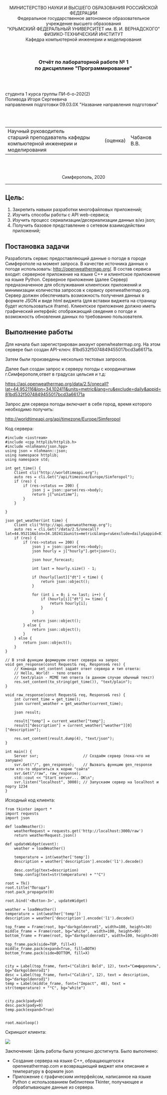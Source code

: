 <p align="center">МИНИСТЕРСТВО НАУКИ  И ВЫСШЕГО ОБРАЗОВАНИЯ РОССИЙСКОЙ ФЕДЕРАЦИИ<br>
Федеральное государственное автономное образовательное учреждение высшего образования<br>
"КРЫМСКИЙ ФЕДЕРАЛЬНЫЙ УНИВЕРСИТЕТ им. В. И. ВЕРНАДСКОГО"<br>
ФИЗИКО-ТЕХНИЧЕСКИЙ ИНСТИТУТ<br>
Кафедра компьютерной инженерии и моделирования</p>
<br>
<h3 align="center">Отчёт по лабораторной работе № 1<br> по дисциплине "Программирование"</h3>
<br><br>
<p>студента 1 курса группы ПИ-б-о-202(2)<br>
Поливода Игоря Сергеевича<br>
направления подготовки 09.03.0X "Название направления подготовки"</p>
<br><br>
<table>
<tr><td>Научный руководитель<br> старший преподаватель кафедры<br> компьютерной инженерии и моделирования</td>
<td>(оценка)</td>
<td>Чабанов В.В.</td>
</tr>
</table>
<br><br>
<p align="center">Симферополь, 2020</p>
<hr>						

## Цель:
1. Закрепить навыки разработки многофайловыx приложений;
2. Изучить способы работы с API web-сервиса;
3. Изучить процесс сериализации/десериализации данных в/из json;
4. Получить базовое представление о сетевом взаимодействии приложений;
## Постановка задачи
Разработать сервис предоставляющий данные о погоде в городе Симферополе на момент запроса. В качестве источника данных о погоде использовать: http://openweathermap.org/. В состав сервиса входит: серверное приложение на языке С++ и клиентское приложение на языке Python. Серверное приложение (далее Сервер) предназначенное для обслуживания клиентских приложений и минимизации количества запросов к сервису openweathermap.org. Сервер должен обеспечивать возможность получения данных в формате JSON и виде html виджета (для вставки виджета на страницу будет использоваться iframe). Клиентское приложение должно иметь графический интерфейс отображающий сведения о погоде и возможность обновления данных по требованию пользователя.

## Выполнение работы
Для начала был зарегистрирован аккаунт openwheatermap.org. На этом сервере был создан API-ключ: 81bd532f5074849455017bcd3a66171a.

Затем были произведены несколько тестовых запросов.

Далее был создан запрос к серверу погоды с координатами г.Симферополя,ответ в градусах цельсия и т.д:

https://api.openweathermap.org/data/2.5/onecall?lat=44.952116&lon=34.102411&units=metric&lang=ru&exclude=daily&appid=81bd532f5074849455017bcd3a66171a

Запрос для сервера погоды включает в себя город, время которого необходимо получить:

http://worldtimeapi.org/api/timezone/Europe/Simferopol

Код сервера:

	#include <iostream>
	#include <cpp_httplib/httplib.h>
	#include <nlohmann/json.hpp>
	using json = nlohmann::json;
	using namespace httplib;
	using namespace std;

	int get_time() {
		Client cli("http://worldtimeapi.org");
		auto res = cli.Get("/api/timezone/Europe/Simferopol");
		if (res) {
			if (res->status == 200) {
				json j = json::parse(res->body);
				return j["unixtime"];
			}
		}

	}

	json get_weather(int time) {
		Client cli("http://api.openweathermap.org");
		auto res = cli.Get("/data/2.5/onecall?lat=44.952116&lon=34.102411&units=metric&lang=ru&exclude=daily&appid=81bd532f5074849455017bcd3a66171a");
		if (res) {
			if (res->status == 200) {
				json j = json::parse(res->body);
				json hourly = j["hourly"].get<json>();

				json hour_forecast;

				int last = hourly.size() - 1;

				if (hourly[last]["dt"] < time) {
					return json::object();
				}

				for (int i = 0; i <= last; i++) {
					if (hourly[i]["dt"] >= time) {
						return hourly[i];
					}
				}

				return json::object();
			} else {
				return json::object();
			}
		} else {
			return json::object();
		}
	}

	// В этой функции формируем ответ сервера на запрос
	void gen_response(const Request& req, Response& res) {
		// Команда set_content задаёт ответ сервера и тип ответа:
		// Hello, World! - тело ответа
		// text/plain - MIME тип ответа (в данном случае обычный текст)
		res.set_content(to_string(get_time()), "text/plain");
	}

	void raw_response(const Request& req, Response& res) {
		int current_time = get_time();
		json current_weather = get_weather(current_time);

		json result;

		result["temp"] = current_weather["temp"];
		result["description"] = current_weather["weather"][0]["description"];

		res.set_content(result.dump(4), "text/json");
	}

	int main() {
		Server svr;                    // Создаём сервер (пока-что не запущен)
		svr.Get("/", gen_response);    // Вызвать функцию gen_response если кто-то обратиться к корню "сайта"
		svr.Get("/raw", raw_response);
		std::cout << "Start server... OK\n";
		svr.listen("localhost", 3000); // Запускаем сервер на localhost и порту 1234
	}
Исходный код клиента:

	from tkinter import *
	import requests
	import json

	def loadWeather():
		weatherRequest = requests.get('http://localhost:3000/raw')
		return weatherRequest.json()

	def updateWidget(event):
		weather = loadWeather()

		temperature = int(weather['temp'])
		description = weather['description'].encode('l1').decode()

		desc.config(text=description)
		temp.config(text=str(temperature) + "°C")

	root = Tk()
	root.title("Погода")
	root.pack_propagate(0)

	root.bind('<Button-3>', updateWidget)

	weather = loadWeather()
	temperature = int(weather['temp'])
	description = weather['description'].encode('l1').decode()

	top_frame = Frame(root, bg="darkgoldenrod1", width=100, height=30)
	middle_frame = Frame(root, bg="white",  width=100, height=90)
	bottom_frame = Frame(root, bg="darkgoldenrod1", width=100, height=30)

	top_frame.pack(side=TOP, fill=X)
	middle_frame.pack(expand=True, fill=BOTH)
	bottom_frame.pack(side=BOTTOM, fill=X)


	city = Label(top_frame, font=("Calibri Bold", 12), text="Симферополь", bg="darkgoldenrod1")
	desc = Label(top_frame, font=("Calibri", 12), text = description, bg="darkgoldenrod1")
	temp = Label(middle_frame, font=("Impact", 48), text = str(temperature) + "°C", bg="white")


	city.pack(pady=0)
	desc.pack(pady=0)
	temp.pack(expand=True)


	root.mainloop()

Скриншот клиента:

![](C:\Users\innap\source\Lab.png)

Заключение:
Цель работы была успешно достигнута. Было выполнено:

- Создание сервера на языке С++, обращающегося к openweathermap.com и возвращающий виджет или описание и температуру в формате json
- Приложение с графическим интерфейсом, написанное на языке Python с использованием библиотеки Tkinter, получающее и обрабатывающее данные из сервера.